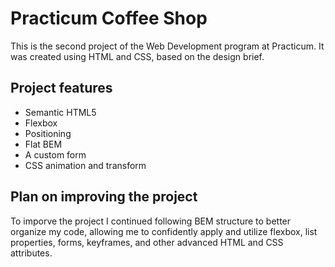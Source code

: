# Practicum Coffee Shop

This is the second project of the Web Development program at Practicum. It was created using HTML and CSS, based on the design brief.

## Project features

- Semantic HTML5
- Flexbox
- Positioning
- Flat BEM
- A custom form
- CSS animation and transform

## Plan on improving the project

To imporve the project I continued following BEM structure to better organize my code, allowing me to confidently apply and utilize flexbox, list properties, forms, keyframes, and other advanced HTML and CSS attributes. 